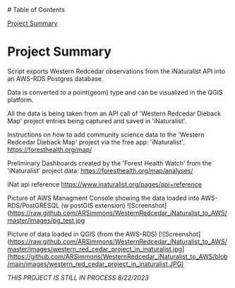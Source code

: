 
<html>
<head>
</head>
<body>
# Table of Contents

[Project Summary](#project-summary)

	
# <a name="project-summary"></a>Project Summary
Script exports Western Redcedar observations from the iNaturalist API into an AWS-RDS Postgres database.

Data is converted to a point(geom) type and can be visualized in the QGIS platform.

All the data is being taken from an API call of 'Western Redcedar Dieback Map' project entries being captured and saved in 'iNaturalist'.

Instructions on how to add community science data to the 'Western Redcedar Dieback Map' project via the free app: 'iNaturalist'.
https://foresthealth.org/map/

Preliminary Dashboards created by the 'Forest Health Watch' from the 'iNaturalist' project data:
https://foresthealth.org/map/analyses/

iNat api reference https://www.inaturalist.org/pages/api+reference

Picture of AWS Managment Console showing the data loaded into AWS-RDS/PostGRESQL (w postGIS extension)
![Screenshot](https://raw.github.com/ARSimmons/WesternRedcedar_iNaturalist_to_AWS/master/images/pg_test.jpg

Picture of data loaded in QGIS (from the AWS-RDS)
[![Screenshot](https://raw.github.com/ARSimmons/WesternRedcedar_iNaturalist_to_AWS/master/images/western_red_cedar_project_in_inaturalist.jpg](https://github.com/ARSimmons/WesternRedcedar_iNaturalist_to_AWS/blob/main/images/western_red_cedar_project_in_inaturalist.JPG)


*THIS PROJECT IS STILL IN PROCESS 8/22/2023*
 
</body>
</html>

